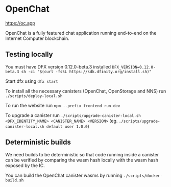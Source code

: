 # OpenChat

https://oc.app

OpenChat is a fully featured chat application running end-to-end on the Internet Computer blockchain.

## Testing locally

You must have DFX version 0.12.0-beta.3 installed
`DFX_VERSION=0.12.0-beta.3 sh -ci "$(curl -fsSL https://sdk.dfinity.org/install.sh)"`

Start dfx using `dfx start`

To install all the necessary canisters (OpenChat, OpenStorage and NNS) run `./scripts/deploy-local.sh`

To run the website run `npm --prefix frontend run dev`

To upgrade a canister run `./scripts/upgrade-canister-local.sh <DFX_IDENTITY_NAME> <CANISTER_NAME> <VERSION>` (eg. `./scripts/upgrade-canister-local.sh default user 1.0.0`)

## Deterministic builds

We need builds to be deterministic so that code running inside a canister can be verified by comparing the
wasm hash locally with the wasm hash exposed by the IC.

You can build the OpenChat canister wasms by running `./scripts/docker-build.sh`